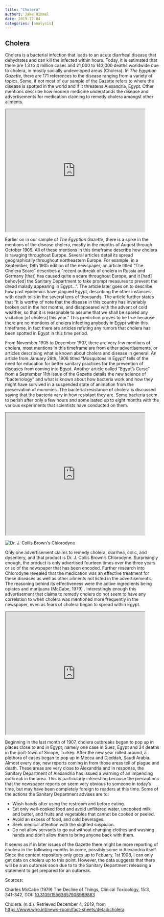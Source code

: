 ```yaml
---
title: "Cholera"
authors: Jake Himmel
date: 2019-12-04
categories: [analysis]
---
```

## Cholera

Cholera is a bacterial infection that leads to an acute diarrheal disease that dehydrates and can kill the infected within hours.  Today, it is estimated that there are 1.3 to 4 million cases and 21,000 to 143,000 deaths worldwide due to cholera, in mostly socially undeveloped areas (Cholera).  In _The Egyptian Gazette_, there are 171 references to the disease ranging from a variety of topics.  Some, if not most of our sample of the Gazette refers to where the disease is spotted in the world and if it threatens Alexandria, Egypt.  Other mentions describe how modern medicine understands the disease and advertisements for medication claiming to remedy cholera amongst other ailments.
<iframe src="https://public.tableau.com/views/mapcholera/Sheet1?:display_count=y&publish=yes&:origin=viz_share_link:origin=viz_share_link:showVizHome=no&:embed=true" align="center" width="90%" height="400"></iframe>

Earlier on in our sample of _The Egyptian Gazette_, there is a spike in the mentions of the disease cholera, mostly in the months of August through October 1905.  All of these mentions in this timeframe describe how cholera is ravaging throughout Europe.  Several articles detail its spread geographically throughout northeastern Europe.  For example, in a September, 19th 1905 edition of the newspaper, an article titled “The Cholera Scare” describes a “recent outbreak of cholera in Russia and Germany [that] has caused quite a scare throughout Europe, and it [had] behov[ed] the Sanitary Department to take prompt measures to prevent the dread malady appearing in Egypt…”.  The article later goes on to describe how past epidemics have plagued Egypt, describing the other instances with death tolls in the several tens of thousands.  The article further states that “It is worthy of note that the disease in this country has invariably broken out in the hot months, and disappeared with the advent of cold weather, so that it is reasonable to assume that we shall be spared any visitation [of cholera] this year.”  This prediction proves to be true because there are no mentions of cholera infecting anybody in Egypt within this timeframe, in fact there are articles refuting any rumors that cholera has been spotted in Egypt in this time period.

From November 1905 to December 1907, there are very few mentions of cholera, most mentions in this timeframe are from either advertisements, or articles describing what is known about cholera and disease in general.  An article from January 26th, 1908 titled “Mosquitoes in Egypt” tells of the need for education for better sanitary practices for the prevention of diseases from coming into Egypt.  Another article called “Egypt’s Curse” from a September 11th issue of the Gazette details the new science of “bacteriology” and what is known about how bacteria work and how they might have survived in a suspended state of animation from the preservation of mummies.  The bacterial resistance of cholera is discussed saying that the bacteria vary in how resistant they are.  Some bacteria seem to perish after only a few hours and some lasted up to eight months with the various experiments that scientists have conducted on them.
<iframe src="https://public.tableau.com/views/cholera_15753985669840/Sheet1?:display_count=y&publish=yes&:origin=viz_share_link:showVizHome=no&:embed=true" align="center" width="90%" height="400"></iframe>

![Dr. J. Collis Brown's Chlorodyne](Chlorodyne.jpg)

Only one advertisement claims to remedy cholera, diarrhea, colic, and dysentery, and that product is Dr. J. Collis Brown’s Chlorodyne.  Surprisingly enough, the product is only advertised fourteen times over the three years or so of the newspaper that has been encoded.  Further research into Chlorodyne revealed that the medication was an effective treatment for these diseases as well as other ailments not listed in the advertisements.  The reasoning behind its effectiveness were the active ingredients being opiates and marijuana (McCabe, 1979) .  Interestingly enough this advertisement that claims to remedy cholers do not seem to have any correlation to when cholera was mentioned more frequently in the newspaper, even as fears of cholera began to spread within Egypt.  

<iframe src="https://public.tableau.com/views/mapcholera/Sheet12?:display_count=y&publish=yes&:origin=viz_share_link:origin=viz_share_link:showVizHome=no&:embed=true" align="center" width="90%" height="400"></iframe>

Beginning in the last month of 1907, cholera outbreaks began to pop up in places close to and in Egypt, namely one case in Suez, Egypt and 34 deaths in the port-town of Sinope, Turkey.  After the new year rolled around, a plethora of cases began to pop up in Mecca and Djeddah, Saudi Arabia.  Almost every day, new reports coming in from those areas tell of plague and death.  These areas are very close to Alexandria and in response, the Sanitary Department of Alexandria has issued a warning of an impending outbreak in the area.  This is particularly interesting because the precautions that the newspaper reports on seem very obvious to someone in today’s time, but may have been completely foreign to readers at this time.  Some of the actions the Sanitary Department advises are to:
* Wash hands after using the restroom and before eating.
* Eat only well-cooked food and avoid unfiltered water, uncooked milk and butter, and fruits and vegetables that cannot be cooked or peeled.
* Avoid an excess of food, and cold beverages.
* Seek medical attention with the slighted suspicion.
* Do not allow servants to go out without changing clothes and washing hands and don’t allow them to bring anyone back with them.

It seems as if in later issues of the Gazette there might be more reporting of cholera in the following months to come, possibly some in Alexandria itself.  Since the content repository only goes up to Febuary, 1st 1908, I can only get data on cholera up to this point.  However, the data suggests that there will be a an outbreak soon due to to the Sanitary Department releasing a statement to get prepared for an outbreak.  

Sources:

Charles McCabe  (1979)  The Decline of Things,  Clinical Toxicology,  15:3,  341-342,  DOI:  [10.3109/15563657908989883](https://doi.org/10.3109/15563657908989883)

Cholera. (n.d.). Retrieved December 4, 2019, from https://www.who.int/news-room/fact-sheets/detail/cholera.
